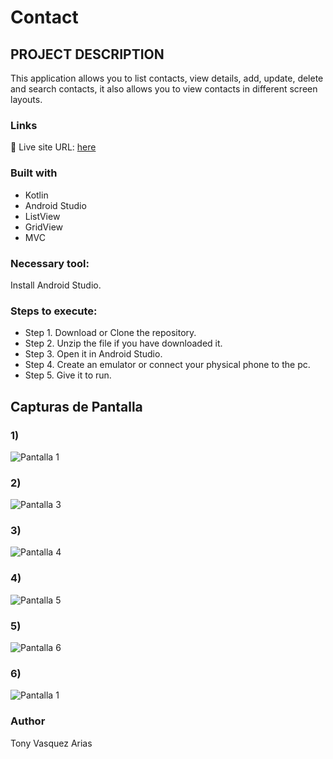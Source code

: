 # Contact

## PROJECT DESCRIPTION

This application allows you to list contacts, view details, add, update, delete and search contacts, it also allows you to view contacts in different screen layouts.

### Links
📌 Live site URL: [here](https://github.com/Tonyva002/Contacts)

### Built with

- Kotlin
- Android Studio
- ListView
- GridView
- MVC

### Necessary tool:

Install Android Studio.

### Steps to execute:

- Step 1. Download or Clone the repository.
- Step 2. Unzip the file if you have downloaded it.
- Step 3. Open it in Android Studio.
- Step 4. Create an emulator or connect your physical phone to the pc.
- Step 5. Give it to run.


## Capturas de Pantalla

### 1)
![Pantalla 1](https://github.com/user-attachments/assets/d68412ef-3f65-4eb4-9bb0-a213793d4c0b)

### 2)
![Pantalla 3](https://github.com/user-attachments/assets/ee562e3b-62d7-46b8-8a6e-7e640cc5068f)

### 3)
![Pantalla 4](https://github.com/user-attachments/assets/b17edddd-50e6-4f68-802d-19e913974087)

### 4)
![Pantalla 5](https://github.com/user-attachments/assets/f1857154-8f9d-4ce3-acd2-0896e5e80b59)

### 5)
![Pantalla 6](https://github.com/user-attachments/assets/cc3212cb-78e6-4e41-b30c-b88792d1a5d5)

### 6)
![Pantalla 1](https://github.com/user-attachments/assets/61391770-6f80-48b3-b52e-d12c36fa998d)



### Author

Tony Vasquez Arias


